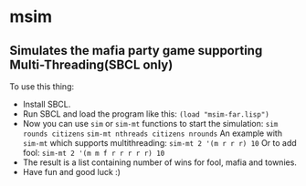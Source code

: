 # msim

## Simulates the mafia party game supporting Multi-Threading(SBCL only)
To use this thing:
 - Install SBCL.
 - Run SBCL and load the program like this:
 `(load "msim-far.lisp")`
 - Now you can use `sim` or `sim-mt` functions to start the simulation:
 `sim rounds citizens`
 `sim-mt nthreads citizens nrounds`
 An example with `sim-mt` which supports multithreading:
 `sim-mt 2 '(m r r r) 10`
 Or to add fool:
 `sim-mt 2 '(m m f r r r r r) 10`
 - The result is a list containing number of wins for fool, mafia and townies.
 - Have fun and good luck :)
